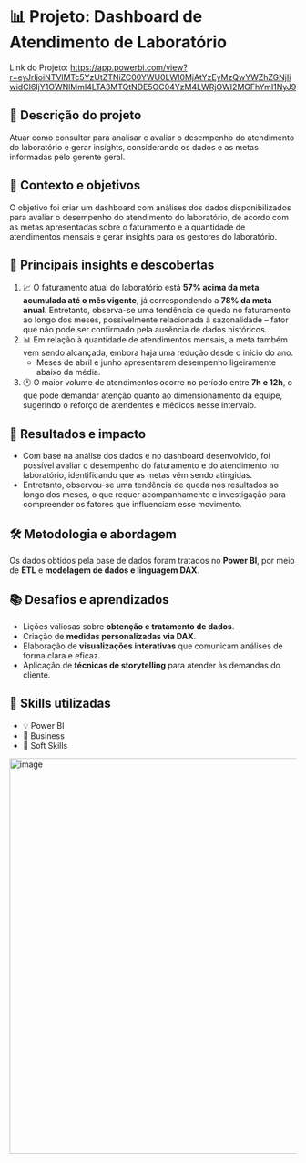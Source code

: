 # 📊 Projeto: Dashboard de Atendimento de Laboratório  

Link do Projeto: https://app.powerbi.com/view?r=eyJrIjoiNTVlMTc5YzUtZTNiZC00YWU0LWI0MjAtYzEyMzQwYWZhZGNjIiwidCI6IjY1OWNlMmI4LTA3MTQtNDE5OC04YzM4LWRjOWI2MGFhYmI1NyJ9

## 📝 Descrição do projeto  
Atuar como consultor para analisar e avaliar o desempenho do atendimento do laboratório e gerar insights, considerando os dados e as metas informadas pelo gerente geral.  

## 🎯 Contexto e objetivos  
O objetivo foi criar um dashboard com análises dos dados disponibilizados para avaliar o desempenho do atendimento do laboratório, de acordo com as metas apresentadas sobre o faturamento e a quantidade de atendimentos mensais e gerar insights para os gestores do laboratório.  

## 🔎 Principais insights e descobertas  
1. 📈 O faturamento atual do laboratório está **57% acima da meta acumulada até o mês vigente**, já correspondendo a **78% da meta anual**. Entretanto, observa-se uma tendência de queda no faturamento ao longo dos meses, possivelmente relacionada à sazonalidade – fator que não pode ser confirmado pela ausência de dados históricos.  
2. 📊 Em relação à quantidade de atendimentos mensais, a meta também vem sendo alcançada, embora haja uma redução desde o início do ano.  
   - Meses de abril e junho apresentaram desempenho ligeiramente abaixo da média.  
3. 🕐 O maior volume de atendimentos ocorre no período entre **7h e 12h**, o que pode demandar atenção quanto ao dimensionamento da equipe, sugerindo o reforço de atendentes e médicos nesse intervalo.  

## 🚀 Resultados e impacto  
- Com base na análise dos dados e no dashboard desenvolvido, foi possível avaliar o desempenho do faturamento e do atendimento no laboratório, identificando que as metas vêm sendo atingidas.  
- Entretanto, observou-se uma tendência de queda nos resultados ao longo dos meses, o que requer acompanhamento e investigação para compreender os fatores que influenciam esse movimento.  

## 🛠️ Metodologia e abordagem  
Os dados obtidos pela base de dados foram tratados no **Power BI**, por meio de **ETL** e **modelagem de dados e linguagem DAX**.  

## 📚 Desafios e aprendizados  
- Lições valiosas sobre **obtenção e tratamento de dados**.  
- Criação de **medidas personalizadas via DAX**.  
- Elaboração de **visualizações interativas** que comunicam análises de forma clara e eficaz.  
- Aplicação de **técnicas de storytelling** para atender às demandas do cliente.  

## 🧩 Skills utilizadas  
- 💡 Power BI  
- 💼 Business  
- 🤝 Soft Skills


<img width="1237" height="695" alt="image" src="https://github.com/user-attachments/assets/9490d3a0-0cda-487d-a819-4d6d37de8d52" />


